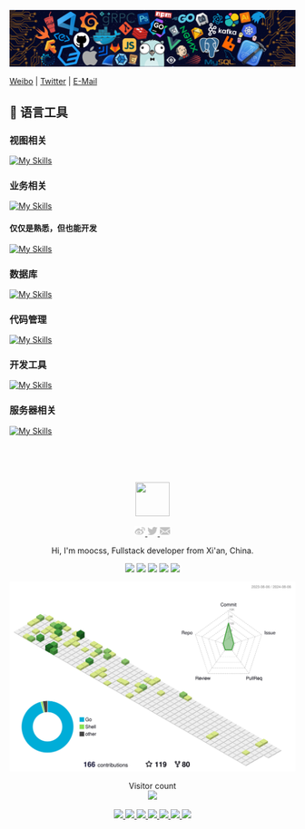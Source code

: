 ![](https://github.com/moocss/moocss/blob/master/images/header.png)

[Weibo](http://weibo.com/moocss) | [Twitter](https://twitter.com/moocss) | [E-Mail](mailto:moocss@gmail.com)


## 🧰 语言工具

### 视图相关

[![My Skills](https://skillicons.dev/icons?i=vue,react,solidjs,tauri,flutter,js,ts,vite,vitest,pinia,pnpm,npm,webpack,html,css,sass,windicss,tailwind,jest,md,jquery,svg,tailwind,codepen,d3&theme=light)](https://skillicons.dev)

### 业务相关

[![My Skills](https://skillicons.dev/icons?i=nodejs,nestjs,express,wasm,dart,golang,java,prisma,electron&theme=light)](https://skillicons.dev)
#### 仅仅是熟悉，但也能开发
[![My Skills](https://skillicons.dev/icons?i=java,golang,rust,py,fastapi,actix,spring&theme=dark)](https://skillicons.dev)
### 数据库

[![My Skills](https://skillicons.dev/icons?i=mongodb,mysql,postgres,sqlite,redis,elasticsearch&theme=light)](https://skillicons.dev)

### 代码管理

[![My Skills](https://skillicons.dev/icons?i=git,github,gitlab&theme=light)](https://skillicons.dev)


### 开发工具

[![My Skills](https://skillicons.dev/icons?i=vscode,vscodium,idea,eclipse,androidstudio,clion,pycharm&theme=light)](https://skillicons.dev)

### 服务器相关

[![My Skills](https://skillicons.dev/icons?i=linux,docker,nginx&theme=light)](https://skillicons.dev)


<div align="center">
  <br>
  <br>
  <br>
  <br>
  <a href="https://moocss.com/">
    <img width="60" height="60" src="https://avatars3.githubusercontent.com/u/1026216?s=460&v=4" />
  </a>
  <br>
  <p>
    <a href="http://weibo.com/moocss">
      <img width="18" height="18" src="https://raw.githubusercontent.com/moocss/moocss/master/images/weibo.svg?sanitize=true" />
    </a>
    <a href="https://twitter.com/moocss">
      <img width="18" height="18" src="https://raw.githubusercontent.com/moocss/moocss/master/images/twitter.svg?sanitize=true" />
    </a>
    <a href="mailto:moocss@gmail.com">
      <img width="18" height="18" src="https://raw.githubusercontent.com/moocss/moocss/master/images/mail.svg?sanitize=true" />
    </a>
  </p>
  <p>Hi, I'm moocss, Fullstack developer from Xi'an, China.</p>

![](https://github-profile-summary-cards.vercel.app/api/cards/profile-details?username=moocss&theme=github)
![](https://github-profile-summary-cards.vercel.app/api/cards/repos-per-language?username=moocss&theme=github)
![](https://github-profile-summary-cards.vercel.app/api/cards/most-commit-language?username=moocss&theme=github)
![](https://github-profile-summary-cards.vercel.app/api/cards/stats?username=moocss&theme=github)
![](https://github-profile-summary-cards.vercel.app/api/cards/productive-time?username=moocss&theme=github)
  
  <picture>
  <source media="(prefers-color-scheme: dark)" srcset="https://raw.githubusercontent.com/moocss/moocss/master/profile-3d-contrib/profile-night-green.svg">
  <img alt="Shows an illustrated sun in light color mode and a moon with stars in dark color mode." src="https://raw.githubusercontent.com/moocss/moocss/master/profile-3d-contrib/profile-green-animate.svg">
  </picture>

  <p align="center">
    Visitor count<br>
    <img src="https://profile-counter.glitch.me/moocss/count.svg" />
  </p>

  <a href="https://github.com/thoughtbit/web-starter">
    <img src="https://github-readme-stats.vercel.app/api/pin/?username=thoughtbit&repo=web-starter" />
  </a>
  <a href="https://github.com/thoughtbit/flutter-starter">
    <img src="https://github-readme-stats.vercel.app/api/pin/?username=thoughtbit&repo=flutter-starter" />
  </a>
  <a href="https://github.com/thoughtbit/node-web-starter">
    <img src="https://github-readme-stats.vercel.app/api/pin/?username=thoughtbit&repo=node-web-starter" />
  </a>
  <a href="https://github.com/thoughtbit/react-native-typescript-starter">
    <img src="https://github-readme-stats.vercel.app/api/pin/?username=thoughtbit&repo=react-native-typescript-starter" />
  </a>
  <a href="https://github.com/go-impatient/gaia">
    <img src="https://github-readme-stats.vercel.app/api/pin/?username=go-impatient&repo=gaia" />
  </a>
    <a href="https://github.com/go-impatient/gaea">
    <img src="https://github-readme-stats.vercel.app/api/pin/?username=go-impatient&repo=gaea" />
  </a>
  </a>
    <a href="https://github.com/go-impatient/tiga">
    <img src="https://github-readme-stats.vercel.app/api/pin/?username=go-impatient&repo=tiga" />
  </a>
  <br>
  <br>
</div>
